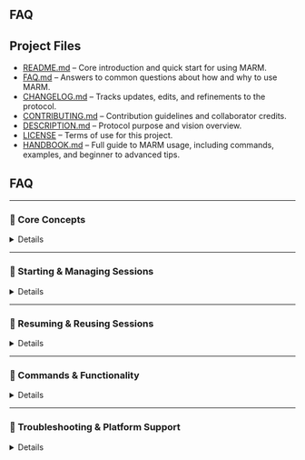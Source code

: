 ## FAQ

## Project Files

- [README.md](README.md) – Core introduction and quick start for using MARM.  
- [FAQ.md](FAQ.md) – Answers to common questions about how and why to use MARM.  
- [CHANGELOG.md](CHANGELOG.md) – Tracks updates, edits, and refinements to the protocol.  
- [CONTRIBUTING.md](CONTRIBUTING.md) – Contribution guidelines and collaborator credits.  
- [DESCRIPTION.md](DESCRIPTION.md) – Protocol purpose and vision overview.  
- [LICENSE](LICENSE) – Terms of use for this project.
- [HANDBOOK.md](HANDBOOK.md) – Full guide to MARM usage, including commands, examples, and beginner to advanced tips.
  
## FAQ

---

### 🔹 Core Concepts
<details>

**Q: Why does MARM rely on manual steps and user-controlled commands?**  
A: MARM is designed for **transparency**, **control**, and **cross-platform stability**. Manual commands like `/log` and `/compile` ensure users decide **what gets remembered and when**. This avoids hidden automation, reduces drift, and makes MARM consistent—even when AI memory features vary or fail.

**Q: Does MARM claim to fix hallucinations or eliminate memory loss?**  
A: No. MARM is **not a backend patch** or model-level override. It’s a **user-side protocol** built from structured prompting, manual session logging, and reseed logic. While many users report fewer hallucinations and more stable responses, MARM does **not claim to "fix" or "eliminate"** these issues—only to help **mitigate** their impact through guided structure and intentional interaction.

**Q: What’s new in MARM v1.2?**  
A: MARM v1.2 promotes session relay tools—`/compile`, **reseeding**, and **structured log enforcement**—as core protocol features. These tools are now standard for managing session continuity.
</details>

---

### 🔹 Starting & Managing Sessions
<details>

**Q: How do I start a new session with MARM?**  
A: Use the `/start marm` command to activate **memory and accuracy layers** for your session.

**Q: How do I name or rename a session?**  
A: Use `/log [SessionName]` (e.g., `/log SessionA`). To rename, just repeat the command with a new name.

**Q: What happens if I don’t name a session?**  
A: MARM will assign a **default session name** (e.g., “Session”) until you specify one.

**Q: What if I forget to log context or name a session?**  
A: MARM continues using the default session. You can log or rename at **any time** with `/log [SessionName]`.

**Q: How often or when should I log context using the `/log` command?**  
A: Use `/log` at the start of any **new topic, project, or session**. Log again after **major decisions**, **breakthroughs**, or pivots. For long threads, logging every few steps improves clarity and makes summaries more effective.
</details>

---

### 🔹 Resuming & Reusing Sessions
<details>

**Q: How do I resume or continue a previous session?**  
A: Because session memory doesn’t persist across chats, use `/compile` to summarize your logs. Then paste the **reseed block** into a new session alongside `/start marm` and `/log`.

**Q: What is a reseed prompt?**  
A: After running `/compile`, MARM generates a **paste-ready context block**. Use it to restore state in a new chat or LLM session.
</details>

---

### 🔹 Commands & Functionality
<details>
  
**Q: What does the `/compile` command do?**  
A: It creates a **one-line-per-entry digest** of your session logs. You can filter output using `--fields=Intent,Outcome`. This helps **recap session history** and supports reseeding.

**Q: What if I mess up a `/log` entry?**  
A: MARM automatically **checks formatting**. If a field is missing (like today’s date) or malformed, it will **prompt you to fix it** or auto-suggest corrections.

**Q: Can I see the reasoning behind a response?**  
A: Yes. Use `/show reasoning` to reveal the AI’s **logic chain** behind its most recent answer.
</details>
  
---

### 🔹 Troubleshooting & Platform Support
<details>
  
**Q: What should I do if the session gets too long or starts to lose context?**  
A: Use `/log` to checkpoint your current session, then `/compile` to create a **summary**. This keeps your place and reduces drift when continuing later.

**Q: Does MARM work with all AI platforms?**  
A: Yes. MARM is **platform-agnostic**. with core tools like `/log` and `/compile` work consistently everywhere.
</details>
